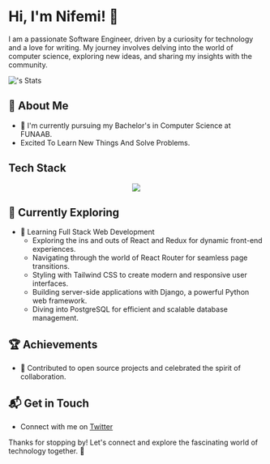 # Hi, I'm Nifemi! 👋

I am a passionate  Software Engineer, driven by a curiosity for technology and a love for writing. My journey involves delving into the world of computer science, exploring new ideas, and sharing my insights with the community.

![<Nifemi-Adewusi>'s Stats](https://github-readme-stats.vercel.app/api?username=<username>&theme=vue-dark&show_icons=true&hide_border=true&count_private=true)

## 🚀 About Me
- 🔭 I'm currently pursuing my Bachelor's in Computer Science at FUNAAB.
- Excited To Learn New Things And Solve Problems.

## Tech Stack
<p align="center">
  <a href="https://skillicons.dev">
    <img src="https://skillicons.dev/icons?i=git,javascript,typescript,react,supabase,tailwind,python,nextjs,nodejs,postman,postgres,css&perline=3" />
  </a>
</p>

## 🌱 Currently Exploring

- 🚀 Learning Full Stack Web Development
  - Exploring the ins and outs of React and Redux for dynamic front-end experiences.
  - Navigating through the world of React Router for seamless page transitions.
  - Styling with Tailwind CSS to create modern and responsive user interfaces.
  - Building server-side applications with Django, a powerful Python web framework.
  - Diving into PostgreSQL for efficient and scalable database management.

 ## 🏆 Achievements

- 🌟  Contributed to open source projects and celebrated the spirit of collaboration.


## 📬 Get in Touch

- Connect with me on [Twitter](https://twitter.com/adewusi_nifemi)
  

Thanks for stopping by! Let's connect and explore the fascinating world of technology together. 🚀


<!--
**Nifemi-Adewusi/Nifemi-Adewusi** is a ✨ _special_ ✨ repository because its `README.md` (this file) appears on your GitHub profile.

Here are some ideas to get you started:

- 🔭 I’m currently working on ...
- 🌱 I’m currently learning ...
- 👯 I’m looking to collaborate on ...
- 🤔 I’m looking for help with ...
- 💬 Ask me about ...
- 📫 How to reach me: ...
- 😄 Pronouns: ...
- ⚡ Fun fact: ...
-->
